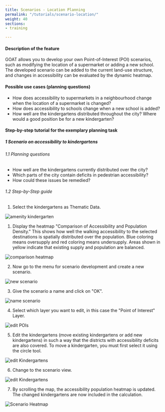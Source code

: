 ```yaml
---
title: Scenarios - Location Planning
permalink: "/tutorials/scenario-location/"
weight: 40
sections:
- training

---
```

#### Description of the feature

GOAT allows you to develop your own Point-of-Interest (POI) scenarios, such as modifying the location of a supermarket or adding a new school. The developed scenario can be added to the current land-use structure, and changes in accessibility can be evaluated by the dynamic heatmap.

#### Possible use cases (planning questions)

* How does accessibility to supermarkets in a neighbourhood change when the location of a supermarket is changed?
* How does accessibility to schools change when a new school is added?
* How well are the kindergartens distributed throughout the city? Where would a good position be for a new kindergarten?

#### Step-by-step tutorial for the exemplary planning task

##### 1 Scenario on accessibility to kindergartens

###### 1.1 Planning questions

* How well are the kindergartens currently distributed over the city?
* Which parts of the city contain deficits in pedestrian accessibility?
* How could these issues be remedied?

###### 1.2 Step-by-Step guide

1. Select the kindergartens as Thematic Data.

<img src="/images/training_materials/Scenario_POIs/kindergarten.webp" alt="amenity kindergarten" style="max-height:200px;"/>

1. Display the heatmap "Comparison of Accessibility and Population Density." This shows how well the walking accessibility to the selected destinations is spatially distributed over the population. Blue coloring means oversupply and red coloring means undersupply. Areas shown in yellow indicate that existing supply and population are balanced.

![comparison heatmap](/images/training_materials/Scenario_POIs/walkability_popoulation_index.webp)

2. Now go to the menu for scenario development and create a new scenario.

<img src="/images/training_materials/Scenario_POIs/create_scenario.webp"  alt="new scenario" style="max-height:150px;"/>

3. Give the scenario a name and click on "OK".

<img src="/images/training_materials/Scenario_POIs/name_scenario.webp" alt="name scenario" style="max-height:200px;"/>

4. Select which layer you want to edit, in this case the "Point of Interest" Layer.

<img src="/images/training_materials/Scenario_POIs/PointofInterest.webp" alt="edit POIs" style="max-height:200px;"/>

5. Edit the kindergartens (move existing kindergartens or add new kindergartens) in such a way that the districts with accessibility deficits are also covered. To move a kindergarten, you must first select it using the circle tool.

<img src="/images/training_materials/Scenario_POIs/circle_tool.webp" alt="edit Kindergartens" style="max-height:270px;"/>

6. Change to the scenario view.

<img src="/images/training_materials/Scenario_POIs/scenario_heatmap.webp" alt="edit Kindergartens" style="max-height:250px;"/>

7. By scrolling the map, the accessibility population heatmap is updated. The changed kindergartens are now included in the calculation.

![Scenario Heatmap](/images/training_materials/Scenario_POIs/new_kindergarden.webp)